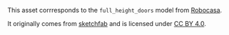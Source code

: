 This asset corrresponds to the `full_height_doors` model from [Robocasa](https://github.com/robocasa/robocasa).

It originally comes from [sketchfab](https://sketchfab.com/3d-models/fridge-with-icecubemaker-4c72b167c87f4fcd8d75b835a02b6e9c) and is licensed under [CC BY 4.0](https://creativecommons.org/licenses/by/4.0/).
